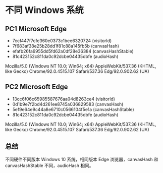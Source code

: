 # 不同 Windows 系统

## PC1 Microsoft Edge

- 7ccf447f7cfe360e0373c1bee6320724 (visitorId)
- 7f683af38e25b28dd1f81c88a145fb5b (canvasHash)
- efafb26fa6955dd5fd62a0df28e36384 (canvasHashStable)
- 81c423152c811da0c92dcbe04435dbfe (audioHash)

Mozilla/5.0 (Windows NT 10.0; Win64; x64) AppleWebKit/537.36 (KHTML, like Gecko) Chrome/92.0.4515.107 Safari/537.36 Edg/92.0.902.62 (UA)

## PC2 Microsoft Edge

- 13cc6f06c65985587676aa04d8263ce4 (visitorId)
- 0d1b9e7f2bd4d261ee8745a036829583 (canvasHash)
- 5ef9e64e9c44a8e6710c0566104f5e1a (canvasHashStable)
- 81c423152c811da0c92dcbe04435dbfe (audioHash)

Mozilla/5.0 (Windows NT 10.0; Win64; x64) AppleWebKit/537.36 (KHTML, like Gecko) Chrome/92.0.4515.107 Safari/537.36 Edg/92.0.902.62 (UA)

## 总结

不同硬件不同版本 Windows 10 系统，相同版本 Edge 浏览器，canvasHash 和 canvasHashStable 不同，audioHash 相同。
